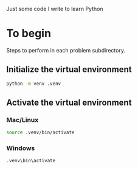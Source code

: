 Just some code I write to learn Python

# To begin

Steps to perform in each problem subdirectory.

## Initialize the virtual environment
``` sh
python -m venv .venv
```

## Activate the virtual environment
### Mac/Linux

``` sh
source .venv/bin/activate
```

### Windows

``` batch
.venv\bin\activate
```